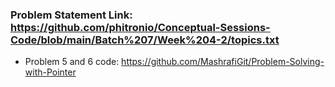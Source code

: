 ### Problem Statement Link: https://github.com/phitronio/Conceptual-Sessions-Code/blob/main/Batch%207/Week%204-2/topics.txt

- Problem 5 and 6 code: https://github.com/MashrafiGit/Problem-Solving-with-Pointer